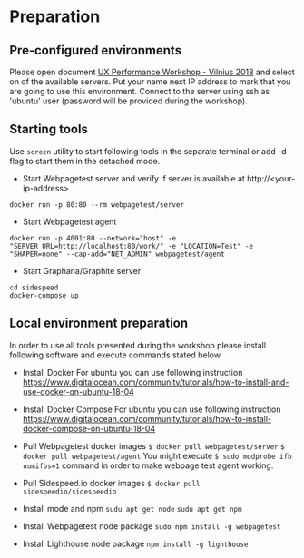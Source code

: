 # Preparation
## Pre-configured environments
Please open document [UX Performance Workshop - Vilnius 2018](https://docs.google.com/spreadsheets/d/1TmI4cHQAgsNtVySozQ7uVcY2WOJebensJgPgzq8Ecz4/edit?usp=sharing) and select on of the available servers. Put your name next IP address to mark that you are going to use this environment.
Connect to the server using ssh as 'ubuntu' user (password will be provided during the workshop).

## Starting tools
Use `screen` utility to start following tools in the separate terminal or add -d flag to start them in the detached mode.
* Start Webpagetest server and verify if server is available at http://\<your-ip-address\>
```
docker run -p 80:80 --rm webpagetest/server
```
* Start Webpagetest agent
```
docker run -p 4001:80 --network="host" -e "SERVER_URL=http://localhost:80/work/" -e "LOCATION=Test" -e "SHAPER=none" --cap-add="NET_ADMIN" webpagetest/agent
```
* Start Graphana/Graphite server
```
cd sidespeed
docker-compose up
```


## Local environment preparation
In order to use all tools presented during the workshop please install following software and execute commands stated below
* Install Docker
For ubuntu you can use following instruction https://www.digitalocean.com/community/tutorials/how-to-install-and-use-docker-on-ubuntu-18-04

* Install Docker Compose
For ubuntu you can use following instruction https://www.digitalocean.com/community/tutorials/how-to-install-docker-compose-on-ubuntu-18-04

* Pull Webpagetest docker images
`$ docker pull webpagetest/server`
`$ docker pull webpagetest/agent`
You might execute `$ sudo modprobe ifb numifbs=1` command in order to make webpage test agent working.

* Pull Sidespeed.io docker images
`$ docker pull sidespeedio/sidespeedio`

* Install mode and npm 
`sudu apt get node`
`sudu apt get npm`

* Install Webpagetest node package
`sudo npm install -g webpagetest`

* Install Lighthouse node package
`npm install -g lighthouse`

